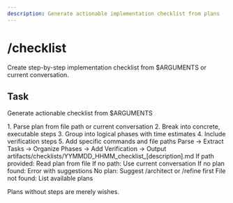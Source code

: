 ```yaml
---
description: Generate actionable implementation checklist from plans
---
```


# /checklist

Create step-by-step implementation checklist from $ARGUMENTS or current conversation.

## Task

<task>Generate actionable checklist from $ARGUMENTS</task>

<requirements>
1. Parse plan from file path or current conversation
2. Break into concrete, executable steps
3. Group into logical phases with time estimates
4. Include verification steps
5. Add specific commands and file paths
</requirements>

<phases>
Parse → Extract Tasks → Organize Phases → Add Verification → Output
</phases>

<output>
artifacts/checklists/YYMMDD_HHMM_checklist_[description].md
</output>

<conditional>
If path provided: Read plan from file
If no path: Use current conversation
If no plan found: Error with suggestions
</conditional>

<error-handling>
No plan: Suggest /architect or /refine first
File not found: List available plans
</error-handling>

Plans without steps are merely wishes.